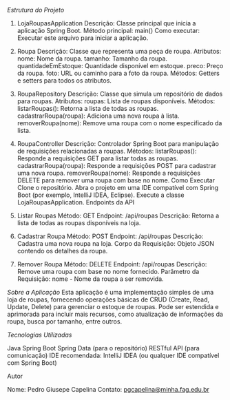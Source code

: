 *Estrutura do Projeto*


1. LojaRoupasApplication
Descrição: Classe principal que inicia a aplicação Spring Boot.
Método principal: main()
Como executar: Executar este arquivo para iniciar a aplicação.

2. Roupa
Descrição: Classe que representa uma peça de roupa.
Atributos:
nome: Nome da roupa.
tamanho: Tamanho da roupa.
quantidadeEmEstoque: Quantidade disponível em estoque.
preco: Preço da roupa.
foto: URL ou caminho para a foto da roupa.
Métodos: Getters e setters para todos os atributos.

3. RoupaRepository
Descrição: Classe que simula um repositório de dados para roupas.
Atributos:
roupas: Lista de roupas disponíveis.
Métodos:
listarRoupas(): Retorna a lista de todas as roupas.
cadastrarRoupa(roupa): Adiciona uma nova roupa à lista.
removerRoupa(nome): Remove uma roupa com o nome especificado da lista.

4. RoupaController
Descrição: Controlador Spring Boot para manipulação de requisições relacionadas a roupas.
Métodos:
listarRoupas(): Responde a requisições GET para listar todas as roupas.
cadastrarRoupa(roupa): Responde a requisições POST para cadastrar uma nova roupa.
removerRoupa(nome): Responde a requisições DELETE para remover uma roupa com base no nome.
Como Executar
Clone o repositório.
Abra o projeto em uma IDE compatível com Spring Boot (por exemplo, IntelliJ IDEA, Eclipse).
Execute a classe LojaRoupasApplication.
Endpoints da API

1. Listar Roupas
Método: GET
Endpoint: /api/roupas
Descrição: Retorna a lista de todas as roupas disponíveis na loja.

2. Cadastrar Roupa
Método: POST
Endpoint: /api/roupas
Descrição: Cadastra uma nova roupa na loja.
Corpo da Requisição: Objeto JSON contendo os detalhes da roupa.

3. Remover Roupa
Método: DELETE
Endpoint: /api/roupas
Descrição: Remove uma roupa com base no nome fornecido.
Parâmetro da Requisição: nome - Nome da roupa a ser removida.


*Sobre a Aplicação*
Esta aplicação é uma implementação simples de uma loja de roupas, fornecendo operações básicas de CRUD (Create, Read, Update, Delete) para gerenciar o estoque de roupas. Pode ser estendida e aprimorada para incluir mais recursos, como atualização de informações da roupa, busca por tamanho, entre outros.

*Tecnologias Utilizadas*

Java
Spring Boot
Spring Data (para o repositório)
RESTful API (para comunicação)
IDE recomendada: IntelliJ IDEA (ou qualquer IDE compatível com Spring Boot)


Autor

Nome: Pedro Giusepe Capelina
Contato: pgcapelina@minha.fag.edu.br